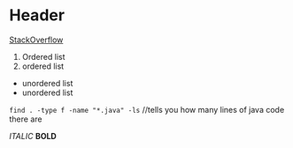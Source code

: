 # Header

[StackOverflow](https://www.stackoverflow.com)

1. Ordered list
2. ordered list

* unordered list
* unordered list

`find . -type f -name "*.java" -ls` //tells you how many lines of java code there are

_ITALIC_
__BOLD__